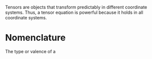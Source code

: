 Tensors are objects that transform predictably in different coordinate systems. Thus, a tensor equation is powerful because it holds in all coordinate systems. 

# Nomenclature

The type or valence of a